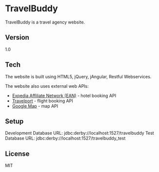 TravelBuddy
============
TravelBuddy is a travel agency website.

Version
-------
1.0

Tech
----
The website is built using HTML5, jQuery, jAngular, Restful Webservices.

The website also uses external web APIs:
- [Expedia Affiliate Network (EAN)] - hotel booking API
- [Travelport] - flight booking API
- [Google Map] - map API

Setup
-----
Development Database URL: jdbc:derby://localhost:1527/travelbuddy
Test Database URL: jdbc:derby://localhost:1527/travelbuddy_test

License
--
MIT

[Expedia Affiliate Network (EAN)]:http://developer.ean.com/
[Travelport]:http://www.travelport.com/
[Google Map]: http://maps.google.com
